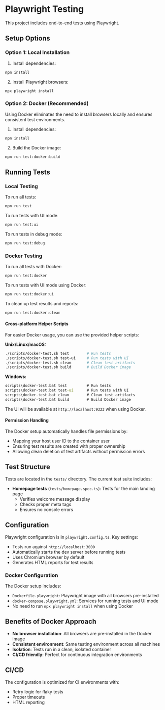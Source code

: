 # Playwright Testing

This project includes end-to-end tests using Playwright.

## Setup Options

### Option 1: Local Installation

1. Install dependencies:
```bash
npm install
```

2. Install Playwright browsers:
```bash
npx playwright install
```

### Option 2: Docker (Recommended)

Using Docker eliminates the need to install browsers locally and ensures consistent test environments.

1. Install dependencies:
```bash
npm install
```

2. Build the Docker image:
```bash
npm run test:docker:build
```

## Running Tests

### Local Testing

To run all tests:
```bash
npm run test
```

To run tests with UI mode:
```bash
npm run test:ui
```

To run tests in debug mode:
```bash
npm run test:debug
```

### Docker Testing

To run all tests with Docker:
```bash
npm run test:docker
```

To run tests with UI mode using Docker:
```bash
npm run test:docker:ui
```

To clean up test results and reports:
```bash
npm run test:docker:clean
```

#### Cross-platform Helper Scripts

For easier Docker usage, you can use the provided helper scripts:

**Unix/Linux/macOS:**
```bash
./scripts/docker-test.sh test        # Run tests
./scripts/docker-test.sh test-ui     # Run tests with UI
./scripts/docker-test.sh clean       # Clean test artifacts
./scripts/docker-test.sh build       # Build Docker image
```

**Windows:**
```cmd
scripts\docker-test.bat test         # Run tests
scripts\docker-test.bat test-ui      # Run tests with UI
scripts\docker-test.bat clean        # Clean test artifacts
scripts\docker-test.bat build        # Build Docker image
```

The UI will be available at `http://localhost:9323` when using Docker.

#### Permission Handling

The Docker setup automatically handles file permissions by:
- Mapping your host user ID to the container user
- Ensuring test results are created with proper ownership
- Allowing clean deletion of test artifacts without permission errors

## Test Structure

Tests are located in the `tests/` directory. The current test suite includes:

- **Homepage tests** (`tests/homepage.spec.ts`): Tests for the main landing page
  - Verifies welcome message display
  - Checks proper meta tags
  - Ensures no console errors

## Configuration

Playwright configuration is in `playwright.config.ts`. Key settings:

- Tests run against `http://localhost:3000`
- Automatically starts the dev server before running tests
- Uses Chromium browser by default
- Generates HTML reports for test results

### Docker Configuration

The Docker setup includes:
- `Dockerfile.playwright`: Playwright image with all browsers pre-installed
- `docker-compose.playwright.yml`: Services for running tests and UI mode
- No need to run `npx playwright install` when using Docker

## Benefits of Docker Approach

- **No browser installation**: All browsers are pre-installed in the Docker image
- **Consistent environment**: Same testing environment across all machines
- **Isolation**: Tests run in a clean, isolated container
- **CI/CD friendly**: Perfect for continuous integration environments

## CI/CD

The configuration is optimized for CI environments with:
- Retry logic for flaky tests
- Proper timeouts
- HTML reporting